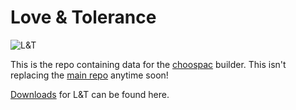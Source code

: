 # Love & Tolerance

![L&T](https://love-tolerance.com/assets/banner.png)

This is the repo containing data for the [choospac] builder. This isn't replacing the [main repo] anytime soon!

[Downloads] for L&T can be found here.

[choospac]: https://github.com/autumnblazey/choospac
[main repo]: https://github.com/love-and-tolerance/love-and-tolerance
[Downloads]: https://love-tolerance.com/downloads/
